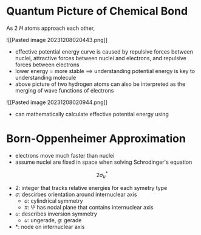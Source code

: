 # Quantum Picture of Chemical Bond

As 2 $H$ atoms approach each other,

![[Pasted image 20231208020443.png]]

- effective potential energy curve is caused by repulsive forces between nuclei, attractive forces between nuclei and electrons, and repulsive forces between electrons
- lower energy = more stable $\implies$ understanding potential energy is key to understanding molecule
- above picture of two hydrogen atoms can also be interpreted as the merging of wave functions of electrons

![[Pasted image 20231208020944.png]]

- can mathematically calculate effective potential energy using

# Born-Oppenheimer Approximation

- electrons move much faster than nuclei
- assume nuclei are fixed in space when solving Schrodinger's equation

$$
2\sigma_{u}^{*}
$$

- 2: integer that tracks relative energies for each symetry type
- $\sigma$: descirbes orientation around internuclear axis
	- $\sigma$: cylindrical symmetry
	- $\pi$: $\Psi$ has nodal plane that contains internuclear axis
- $u$: describes inversion symmetry
	- $u$: ungerade, $g$: gerade
- \*: node on internuclear axis